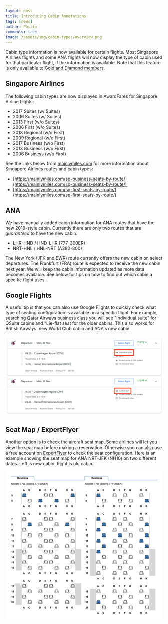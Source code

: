 ```yaml
---
layout: post
title: Introducing Cabin Annotations
tags: [news]
author: Philip
comments: true
image: /assets/img/cabin-types/overview.png
---
```


Cabin type information is now available for certain flights. Most Singapore Airlines flights and some ANA flights will now display the type of cabin used for that particular flight, if the information is available. Note that this feature is only available to [Gold and Diamond members](https://awardfares.com/pricing).

## Singapore Airlines
The following cabin types are now displayed in AwardFares for Singapore Airline flights:

- 2017 Suites (w/ Suites)
- 2006 Suites (w/ Suites)
- 2013 First (w/o Suites)
- 2006 First (w/o Suites)
- 2018 Regional (w/o First)
- 2009 Regional (w/o First)
- 2017 Business (w/o First)
- 2013 Business (w/o First)
- 2006 Business (w/o First)

See the links below from [mainlymiles.com](https://mainlymiles.com) for more information about Singapore Airlines routes and cabin types:

- [https://mainlymiles.com/sq-business-seats-by-route/](https://mainlymiles.com/sq-business-seats-by-route/)
- [https://mainlymiles.com/sq-first-seats-by-route/](https://mainlymiles.com/sq-first-seats-by-route/)

## ANA
We have manually added cabin information for ANA routes that have the new 2019-style cabin. Currently there are only two routes that are *guaranteed* to have the new cabin:

- LHR-HND / HND-LHR (777-300ER)
- NRT-HNL / HNL-NRT (A380-800)

The New York (JFK and EWR) route currently offers the new cabin on select departures. The Frankfurt (FRA) route is expected to receive the new cabin next year. We will keep the cabin information updated as more data becomes available. See below for tips on how to find out which cabin a specific flight uses.

## Google Flights
A useful tip is that you can also use Google Flights to quickly check what type of seating configuration is available on a specific flight. For example, searching Qatar Airways business class you will see "Individual suite" for QSuite cabins and "Lie-flat seat for the older cabins. This also works for British Airways' new World Club cabin and ANA's new cabin.

<img src="/assets/img/cabin-types/googleflights.png" />

## Seat Map / ExpertFlyer
Another option is to check the aircraft seat map. Some airlines will let you view the seat map before making a reservation. Otherwise you can also use a free account on [ExpertFlyer](https://www.expertflyer.com) to check the seat configuration. Here is an example showing the seat map for ANA NRT-JFK (NH10) on two different dates. Left is new cabin. Right is old cabin.

<img src="/assets/img/cabin-types/expertflyer.png" />
